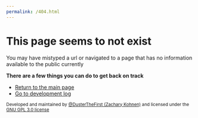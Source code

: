 ```yaml
---
permalink: /404.html
---
```


# This page seems to not exist
You may have mistyped a url or navigated to a page that has no information available to the public currently

**There are a few things you can do to get back on track**
- [Return to the main page](/)
- [Go to development log](/DEVELOPMENT)

<sub>Developed and maintained by [@DusterTheFirst (Zachary Kohnen)](https://github.com/dusterthefirst) and licensed under the [GNU GPL 3.0 license](LICENSE.md)</sub>